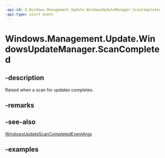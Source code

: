 ```yaml
---
-api-id: E:Windows.Management.Update.WindowsUpdateManager.ScanCompleted
-api-type: winrt event
---
```


# Windows.Management.Update.WindowsUpdateManager.ScanCompleted

<!--
public event Windows.Foundation.TypedEventHandler<Windows.Management.Update.WindowsUpdateManager,Windows.Management.Update.WindowsUpdateScanCompletedEventArgs> ScanCompleted;
-->


## -description

Raised when a scan for updates completes.

## -remarks

## -see-also
[WindowsUpdateScanCompletedEventArgs](./windowsupdatescancompletedeventargs.md)

## -examples
